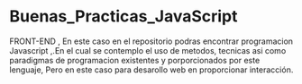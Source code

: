 # Buenas_Practicas_JavaScript
FRONT-END , En este caso en el repositorio podras encontrar programacion Javascript ,.En el cual se contemplo el uso de metodos, tecnicas asi como paradigmas de programacion existentes y porporcionados por este lenguaje, Pero en este caso para desarollo web en proporcionar interacción.
